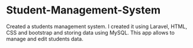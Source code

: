 # Student-Management-System
Created a students management system.
I created it using Laravel, HTML, CSS and bootstrap and storing data using MySQL.
This app allows to manage and edit students data.
